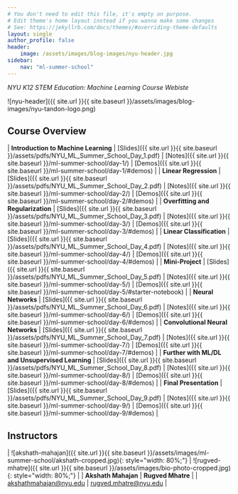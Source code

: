 ```yaml
---
# You don't need to edit this file, it's empty on purpose.
# Edit theme's home layout instead if you wanna make some changes
# See: https://jekyllrb.com/docs/themes/#overriding-theme-defaults
layout: single
author_profile: false
header:
    image: /assets/images/blog-images/nyu-header.jpg
sidebar:
    nav: "ml-summer-school"
---
```


*NYU K12 STEM Education: Machine Learning Course Webiste*

![nyu-header]({{ site.url }}{{ site.baseurl }}/assets/images/blog-images/nyu-tandon-logo.png)

## Course Overview

| **Introduction to Machine Learning** | [Slides]({{ site.url }}{{ site.baseurl }}/assets/pdfs/NYU_ML_Summer_School_Day_1.pdf) | [Notes]({{ site.url }}{{ site.baseurl }}/ml-summer-school/day-1/) | [Demos]({{ site.url }}{{ site.baseurl }}/ml-summer-school/day-1/#demos) |
| **Linear Regression** | [Slides]({{ site.url }}{{ site.baseurl }}/assets/pdfs/NYU_ML_Summer_School_Day_2.pdf) | [Notes]({{ site.url }}{{ site.baseurl }}/ml-summer-school/day-2/) | [Demos]({{ site.url }}{{ site.baseurl }}/ml-summer-school/day-2/#demos) |
| **Overfitting and Regularization** | [Slides]({{ site.url }}{{ site.baseurl }}/assets/pdfs/NYU_ML_Summer_School_Day_3.pdf) | [Notes]({{ site.url }}{{ site.baseurl }}/ml-summer-school/day-3/) | [Demos]({{ site.url }}{{ site.baseurl }}/ml-summer-school/day-3/#demos) |
| **Linear Classification** | [Slides]({{ site.url }}{{ site.baseurl }}/assets/pdfs/NYU_ML_Summer_School_Day_4.pdf) | [Notes]({{ site.url }}{{ site.baseurl }}/ml-summer-school/day-4/) | [Demos]({{ site.url }}{{ site.baseurl }}/ml-summer-school/day-4/#demos) |
| **Mini-Project** | [Slides]({{ site.url }}{{ site.baseurl }}/assets/pdfs/NYU_ML_Summer_School_Day_5.pdf) | [Notes]({{ site.url }}{{ site.baseurl }}/ml-summer-school/day-5/) | [Demos]({{ site.url }}{{ site.baseurl }}/ml-summer-school/day-5/#starter-notebook) |
| **Neural Networks** | [Slides]({{ site.url }}{{ site.baseurl }}/assets/pdfs/NYU_ML_Summer_School_Day_6.pdf) | [Notes]({{ site.url }}{{ site.baseurl }}/ml-summer-school/day-6/) | [Demos]({{ site.url }}{{ site.baseurl }}/ml-summer-school/day-6/#demos) |
| **Convolutional Neural Networks** | [Slides]({{ site.url }}{{ site.baseurl }}/assets/pdfs/NYU_ML_Summer_School_Day_7.pdf) | [Notes]({{ site.url }}{{ site.baseurl }}/ml-summer-school/day-7/) | [Demos]({{ site.url }}{{ site.baseurl }}/ml-summer-school/day-7/#demos) |
| **Further with ML/DL and Unsupervised Learning** | [Slides]({{ site.url }}{{ site.baseurl }}/assets/pdfs/NYU_ML_Summer_School_Day_8.pdf) | [Notes]({{ site.url }}{{ site.baseurl }}/ml-summer-school/day-8/) | [Demos]({{ site.url }}{{ site.baseurl }}/ml-summer-school/day-8/#demos) |
| **Final Presentation** | [Slides]({{ site.url }}{{ site.baseurl }}/assets/pdfs/NYU_ML_Summer_School_Day_9.pdf) | [Notes]({{ site.url }}{{ site.baseurl }}/ml-summer-school/day-9/) | [Demos]({{ site.url }}{{ site.baseurl }}/ml-summer-school/day-9/#demos) |

## Instructors

| ![akshath-mahajan]({{ site.url }}{{ site.baseurl }}/assets/images/ml-summer-school/akshath-cropped.jpg){: style="width: 80%;"} | ![rugved-mhatre]({{ site.url }}{{ site.baseurl }}/assets/images/bio-photo-cropped.jpg){: style="width: 80%;"} |
| **Akshath Mahajan** | **Rugved Mhatre** |
| [akshathmahajan@nyu.edu](mailto:akshathmahajan@nyu.edu) | [rugved.mhatre@nyu.edu](mailto:rugved.mhatre+web@nyu.edu) |